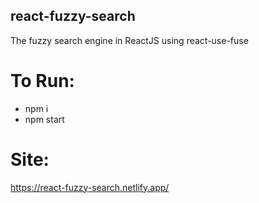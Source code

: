 ## react-fuzzy-search
The fuzzy search engine in ReactJS using react-use-fuse

# To Run:
* npm i
* npm start

# Site:
https://react-fuzzy-search.netlify.app/